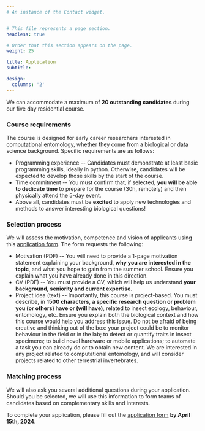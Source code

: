 ```yaml
---
# An instance of the Contact widget.


# This file represents a page section.
headless: true

# Order that this section appears on the page.
weight: 25

title: Application
subtitle:

design:
  columns: '2'
---
```


We can accommodate a maximum of **20 outstanding candidates** during our five day residential course.

### Course requirements
The course is designed for early career researchers interested in computational entomology, whether they come from a biological or data science background. Specific requirements are as follows:
* Programming experience -- Candidates must demonstrate at least basic programming skills, ideally in python. Otherwise, candidates will be expected to develop those skills by the start of the course.
* Time commitment -- You must confirm that, if selected, **you will be able to dedicate time** to prepare for the course (30h, remotely) and then physically attend the 5-day event.
* Above all, candidates must be **excited** to apply new technologies and methods to answer interesting biological questions!

### Selection process
We will assess the motivation, competence and vision of applicants using this [application form](https://forms.gle/5nepSFsC4tcBWbG88). The form requests the following:
* Motivation (PDF) -- You will need to provide a 1-page motivation statement explaining your background, **why you are interested in the topic**, and what you hope to gain from the summer school. Ensure you explain what you have already done in this direction.
* CV  (PDF) -- You must provide a CV, which will help us understand **your background, seniority and current expertise**. 
* Project idea (text) -- Importantly, this course is project-based. You must describe, in **1500 characters**, **a specific research question or problem you (or others) have or (will have)**, related to insect ecology, behaviour, entomology, etc. Ensure you explain both the biological context and how this course would help you address this issue. 
Do not be afraid of being creative and thinking out of the box: your project could be to monitor behaviour in the field or in the lab; to detect or quantify traits in insect specimens; to build novel hardware or mobile applications; to automate a task you can already do or to obtain new content. We are interested in any project related to computational entomology, and will consider projects related to other terrestrial invertebrates.

### Matching process
We will also ask you several additional questions during your application. Should you be selected, we will use this information to form teams of candidates based on complementary skills and interests.

To complete your application, please fill out the [application form](https://forms.gle/5nepSFsC4tcBWbG88) **by April 15th, 2024**.
